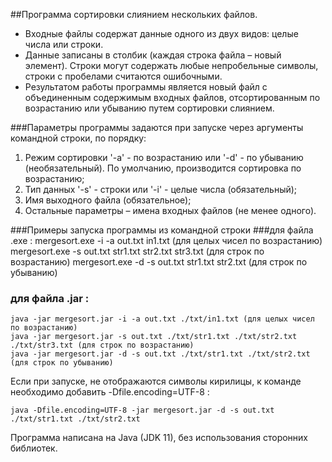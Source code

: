 ##Программа сортировки слиянием нескольких файлов.

* Входные файлы содержат данные одного из двух видов: целые числа или строки.
* Данные записаны в столбик (каждая строка файла – новый элемент). Строки могут содержать любые непробельные
символы, строки с пробелами считаются ошибочными.
* Результатом работы программы является новый файл с объединенным содержимым
входных файлов, отсортированным по возрастанию или убыванию путем сортировки слиянием.

###Параметры программы задаются при запуске через аргументы командной строки, по порядку:
1. Режим сортировки '-a' - по возрастанию или '-d' - по убыванию (необязательный). По умолчанию, производится сортировка по возрастанию;
2. Тип данных '-s' - строки  или '-i' - целые числа (обязательный);
3. Имя выходного файла (обязательное);
4. Остальные параметры – имена входных файлов (не менее одного).

###Примеры запуска программы из командной строки
###для файла .exe :
    mergesort.exe -i -a out.txt in1.txt (для целых чисел по возрастанию)
    mergesort.exe -s out.txt str1.txt str2.txt str3.txt (для строк по возрастанию)
    mergesort.exe -d -s out.txt str1.txt str2.txt (для строк по убыванию)

### для файла .jar :
    java -jar mergesort.jar -i -a out.txt ./txt/in1.txt (для целых чисел по возрастанию)
    java -jar mergesort.jar -s out.txt ./txt/str1.txt ./txt/str2.txt ./txt/str3.txt (для строк по возрастанию)
    java -jar mergesort.jar -d -s out.txt ./txt/str1.txt ./txt/str2.txt (для строк по убыванию)

Если при запуске, не отображаются символы кирилицы, к команде необходимо добавить -Dfile.encoding=UTF-8 :

    java -Dfile.encoding=UTF-8 -jar mergesort.jar -d -s out.txt ./txt/str1.txt ./txt/str2.txt

Программа написана на Java (JDK 11), без использования сторонних библиотек.